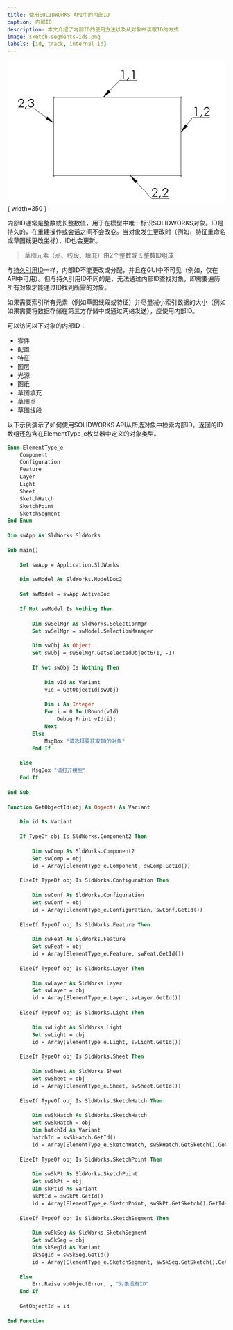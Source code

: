 ```yaml
---
title: 使用SOLIDWORKS API中的内部ID
caption: 内部ID
description: 本文介绍了内部ID的使用方法以及从对象中读取ID的方式
image: sketch-segments-ids.png
labels: [id, track, internal id]
---
```

![在草图中分配给草图线的内部ID](sketch-segments-ids.png){ width=350 }

内部ID通常是整数或长整数值，用于在模型中唯一标识SOLIDWORKS对象。ID是持久的，在重建操作或会话之间不会改变。当对象发生更改时（例如，特征重命名或草图线更改坐标），ID也会更新。

> 草图元素（点、线段、填充）由2个整数或长整数ID组成

与[持久引用ID](/docs/codestack/solidworks-api/document/tracking-objects/persist-references)一样，内部ID不能更改或分配，并且在GUI中不可见（例如，仅在API中可用）。但与持久引用ID不同的是，无法通过内部ID查找对象，即需要遍历所有对象才能通过ID找到所需的对象。

如果需要索引所有元素（例如草图线段或特征）并尽量减小索引数据的大小（例如如果需要将数据存储在第三方存储中或通过网络发送），应使用内部ID。

可以访问以下对象的内部ID：

* 零件
* 配置
* 特征
* 图层
* 光源
* 图纸
* 草图填充
* 草图点
* 草图线段

以下示例演示了如何使用SOLIDWORKS API从所选对象中检索内部ID。返回的ID数组还包含在ElementType_e枚举器中定义的对象类型。

~~~ vb
Enum ElementType_e
    Component
    Configuration
    Feature
    Layer
    Light
    Sheet
    SketchHatch
    SketchPoint
    SketchSegment
End Enum

Dim swApp As SldWorks.SldWorks

Sub main()

    Set swApp = Application.SldWorks
    
    Dim swModel As SldWorks.ModelDoc2

    Set swModel = swApp.ActiveDoc
    
    If Not swModel Is Nothing Then
        
        Dim swSelMgr As SldWorks.SelectionMgr
        Set swSelMgr = swModel.SelectionManager
        
        Dim swObj As Object
        Set swObj = swSelMgr.GetSelectedObject6(1, -1)
        
        If Not swObj Is Nothing Then        
        
            Dim vId As Variant
            vId = GetObjectId(swObj)
        
            Dim i As Integer
            For i = 0 To UBound(vId)
                Debug.Print vId(i);
            Next
        Else
            MsgBox "请选择要获取ID的对象"
        End If
        
    Else
        MsgBox "请打开模型"
    End If
        
End Sub

Function GetObjectId(obj As Object) As Variant
    
    Dim id As Variant
    
    If TypeOf obj Is SldWorks.Component2 Then
        
        Dim swComp As SldWorks.Component2
        Set swComp = obj
        id = Array(ElementType_e.Component, swComp.GetId())
        
    ElseIf TypeOf obj Is SldWorks.Configuration Then
        
        Dim swConf As SldWorks.Configuration
        Set swConf = obj
        id = Array(ElementType_e.Configuration, swConf.GetId())
        
    ElseIf TypeOf obj Is SldWorks.Feature Then
        
        Dim swFeat As SldWorks.Feature
        Set swFeat = obj
        id = Array(ElementType_e.Feature, swFeat.GetId())
        
    ElseIf TypeOf obj Is SldWorks.Layer Then
        
        Dim swLayer As SldWorks.Layer
        Set swLayer = obj
        id = Array(ElementType_e.Layer, swLayer.GetId())
        
    ElseIf TypeOf obj Is SldWorks.Light Then
        
        Dim swLight As SldWorks.Light
        Set swLight = obj
        id = Array(ElementType_e.Light, swLight.GetId())
        
    ElseIf TypeOf obj Is SldWorks.Sheet Then
        
        Dim swSheet As SldWorks.Sheet
        Set swSheet = obj
        id = Array(ElementType_e.Sheet, swSheet.GetId())
        
    ElseIf TypeOf obj Is SldWorks.SketchHatch Then
        
        Dim swSkHatch As SldWorks.SketchHatch
        Set swSkHatch = obj
        Dim hatchId As Variant
        hatchId = swSkHatch.GetId()
        id = Array(ElementType_e.SketchHatch, swSkHatch.GetSketch().GetId(), hatchId(0), hatchId(1))
        
    ElseIf TypeOf obj Is SldWorks.SketchPoint Then
        
        Dim swSkPt As SldWorks.SketchPoint
        Set swSkPt = obj
        Dim skPtId As Variant
        skPtId = swSkPt.GetId()
        id = Array(ElementType_e.SketchPoint, swSkPt.GetSketch().GetId(), skPtId(0), skPtId(1))
        
    ElseIf TypeOf obj Is SldWorks.SketchSegment Then
        
        Dim swSkSeg As SldWorks.SketchSegment
        Set swSkSeg = obj
        Dim skSegId As Variant
        skSegId = swSkSeg.GetId()
        id = Array(ElementType_e.SketchSegment, swSkSeg.GetSketch().GetId(), skSegId(0), skSegId(1))
        
    Else
        Err.Raise vbObjectError, , "对象没有ID"
    End If
    
    GetObjectId = id
    
End Function
~~~